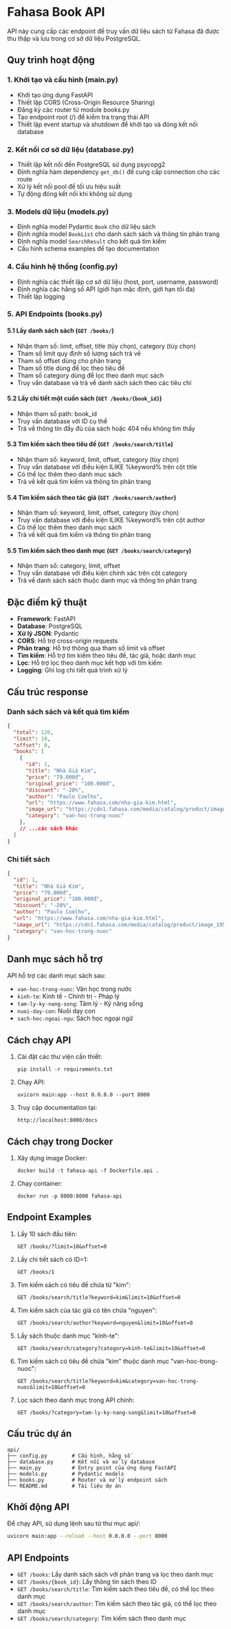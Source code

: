 # Fahasa Book API

API này cung cấp các endpoint để truy vấn dữ liệu sách từ Fahasa đã được thu thập và lưu trong cơ sở dữ liệu PostgreSQL.

## Quy trình hoạt động

### 1. Khởi tạo và cấu hình (main.py)
- Khởi tạo ứng dụng FastAPI
- Thiết lập CORS (Cross-Origin Resource Sharing)
- Đăng ký các router từ module books.py
- Tạo endpoint root (/) để kiểm tra trạng thái API
- Thiết lập event startup và shutdown để khởi tạo và đóng kết nối database

### 2. Kết nối cơ sở dữ liệu (database.py)
- Thiết lập kết nối đến PostgreSQL sử dụng psycopg2
- Định nghĩa hàm dependency `get_db()` để cung cấp connection cho các route
- Xử lý kết nối pool để tối ưu hiệu suất
- Tự động đóng kết nối khi không sử dụng

### 3. Models dữ liệu (models.py)
- Định nghĩa model Pydantic `Book` cho dữ liệu sách
- Định nghĩa model `BookList` cho danh sách sách và thông tin phân trang
- Định nghĩa model `SearchResult` cho kết quả tìm kiếm
- Cấu hình schema examples để tạo documentation

### 4. Cấu hình hệ thống (config.py)
- Định nghĩa các thiết lập cơ sở dữ liệu (host, port, username, password)
- Định nghĩa các hằng số API (giới hạn mặc định, giới hạn tối đa)
- Thiết lập logging

### 5. API Endpoints (books.py)

#### 5.1 Lấy danh sách sách (`GET /books/`)
- Nhận tham số: limit, offset, title (tùy chọn), category (tùy chọn)
- Tham số limit quy định số lượng sách trả về
- Tham số offset dùng cho phân trang
- Tham số title dùng để lọc theo tiêu đề
- Tham số category dùng để lọc theo danh mục sách
- Truy vấn database và trả về danh sách sách theo các tiêu chí

#### 5.2 Lấy chi tiết một cuốn sách (`GET /books/{book_id}`)
- Nhận tham số path: book_id
- Truy vấn database với ID cụ thể
- Trả về thông tin đầy đủ của sách hoặc 404 nếu không tìm thấy

#### 5.3 Tìm kiếm sách theo tiêu đề (`GET /books/search/title`)
- Nhận tham số: keyword, limit, offset, category (tùy chọn)
- Truy vấn database với điều kiện ILIKE %keyword% trên cột title
- Có thể lọc thêm theo danh mục sách
- Trả về kết quả tìm kiếm và thông tin phân trang

#### 5.4 Tìm kiếm sách theo tác giả (`GET /books/search/author`)
- Nhận tham số: keyword, limit, offset, category (tùy chọn)
- Truy vấn database với điều kiện ILIKE %keyword% trên cột author
- Có thể lọc thêm theo danh mục sách
- Trả về kết quả tìm kiếm và thông tin phân trang

#### 5.5 Tìm kiếm sách theo danh mục (`GET /books/search/category`)
- Nhận tham số: category, limit, offset
- Truy vấn database với điều kiện chính xác trên cột category
- Trả về danh sách sách thuộc danh mục và thông tin phân trang

## Đặc điểm kỹ thuật

- **Framework**: FastAPI
- **Database**: PostgreSQL
- **Xử lý JSON**: Pydantic
- **CORS**: Hỗ trợ cross-origin requests
- **Phân trang**: Hỗ trợ thông qua tham số limit và offset
- **Tìm kiếm**: Hỗ trợ tìm kiếm theo tiêu đề, tác giả, hoặc danh mục
- **Lọc**: Hỗ trợ lọc theo danh mục kết hợp với tìm kiếm
- **Logging**: Ghi log chi tiết quá trình xử lý

## Cấu trúc response

### Danh sách sách và kết quả tìm kiếm
```json
{
  "total": 120,
  "limit": 10,
  "offset": 0,
  "books": [
    {
      "id": 1,
      "title": "Nhà Giả Kim",
      "price": "79.000đ",
      "original_price": "100.000đ",
      "discount": "-20%",
      "author": "Paulo Coelho",
      "url": "https://www.fahasa.com/nha-gia-kim.html",
      "image_url": "https://cdn1.fahasa.com/media/catalog/product/image_195509_1_36793.jpg",
      "category": "van-hoc-trong-nuoc"
    },
    // ...các sách khác
  ]
}
```

### Chi tiết sách
```json
{
  "id": 1,
  "title": "Nhà Giả Kim",
  "price": "79.000đ",
  "original_price": "100.000đ",
  "discount": "-20%",
  "author": "Paulo Coelho",
  "url": "https://www.fahasa.com/nha-gia-kim.html",
  "image_url": "https://cdn1.fahasa.com/media/catalog/product/image_195509_1_36793.jpg",
  "category": "van-hoc-trong-nuoc"
}
```

## Danh mục sách hỗ trợ

API hỗ trợ các danh mục sách sau:
- `van-hoc-trong-nuoc`: Văn học trong nước
- `kinh-te`: Kinh tế - Chính trị - Pháp lý
- `tam-ly-ky-nang-song`: Tâm lý - Kỹ năng sống
- `nuoi-day-con`: Nuôi dạy con
- `sach-hoc-ngoai-ngu`: Sách học ngoại ngữ

## Cách chạy API

1. Cài đặt các thư viện cần thiết:
   ```
   pip install -r requirements.txt
   ```

2. Chạy API:
   ```
   uvicorn main:app --host 0.0.0.0 --port 8000
   ```

3. Truy cập documentation tại:
   ```
   http://localhost:8000/docs
   ```

## Cách chạy trong Docker

1. Xây dựng image Docker:
   ```
   docker build -t fahasa-api -f Dockerfile.api .
   ```

2. Chạy container:
   ```
   docker run -p 8000:8000 fahasa-api
   ```

## Endpoint Examples

1. Lấy 10 sách đầu tiên:
   ```
   GET /books/?limit=10&offset=0
   ```

2. Lấy chi tiết sách có ID=1:
   ```
   GET /books/1
   ```

3. Tìm kiếm sách có tiêu đề chứa từ "kim":
   ```
   GET /books/search/title?keyword=kim&limit=10&offset=0
   ```

4. Tìm kiếm sách của tác giả có tên chứa "nguyen":
   ```
   GET /books/search/author?keyword=nguyen&limit=10&offset=0
   ```

5. Lấy sách thuộc danh mục "kinh-te":
   ```
   GET /books/search/category?category=kinh-te&limit=10&offset=0
   ```

6. Tìm kiếm sách có tiêu đề chứa "kim" thuộc danh mục "van-hoc-trong-nuoc":
   ```
   GET /books/search/title?keyword=kim&category=van-hoc-trong-nuoc&limit=10&offset=0
   ```

7. Lọc sách theo danh mục trong API chính:
   ```
   GET /books/?category=tam-ly-ky-nang-song&limit=10&offset=0
   ```

## Cấu trúc dự án

```
api/
├── config.py        # Cấu hình, hằng số
├── database.py      # Kết nối và xử lý database
├── main.py          # Entry point của ứng dụng FastAPI
├── models.py        # Pydantic models 
├── books.py         # Router và xử lý endpoint sách
└── README.md        # Tài liệu dự án
```

## Khởi động API

Để chạy API, sử dụng lệnh sau từ thư mục api/:

```bash
uvicorn main:app --reload --host 0.0.0.0 --port 8000
```

## API Endpoints

- `GET /books`: Lấy danh sách sách với phân trang và lọc theo danh mục
- `GET /books/{book_id}`: Lấy thông tin sách theo ID
- `GET /books/search/title`: Tìm kiếm sách theo tiêu đề, có thể lọc theo danh mục
- `GET /books/search/author`: Tìm kiếm sách theo tác giả, có thể lọc theo danh mục
- `GET /books/search/category`: Tìm kiếm sách theo danh mục 